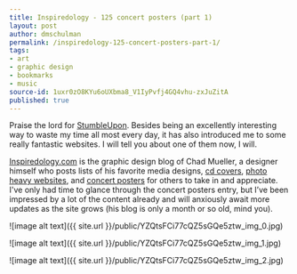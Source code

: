 ```yaml
---
title: Inspiredology - 125 concert posters (part 1)
layout: post
author: dmschulman
permalink: /inspiredology-125-concert-posters-part-1/
tags:
- art
- graphic design
- bookmarks
- music
source-id: 1uxr0zO8KYu6oUXbma8_V1IyPvfj4GQ4vhu-zxJuZitA
published: true
---
```

Praise the lord for [StumbleUpon](https://www.stumbleupon.com/). Besides being an excellently interesting way to waste my time all most every day, it has also introduced me to some really fantastic websites. I will tell you about one of them now, I will.

[Inspiredology.com](https://inspiredology.com/) is the graphic design blog of Chad Mueller, a designer himself who posts lists of his favorite media designs, [cd covers](http://inspiredology.com/graphic-design/99-best-designed-album-covers/#more-91), [photo heavy websites](http://inspiredology.com/graphic-design/40-photo-enhanced-websites/), and [concert posters](http://inspiredology.com/graphic-design/part-1-125-concert-posters/) for others to take in and appreciate. I've only had time to glance through the concert posters entry, but I’ve been impressed by a lot of the content already and will anxiously await more updates as the site grows (his blog is only a month or so old, mind you).

![image alt text]({{ site.url }}/public/YZQtsFCi77cQZ5sGQe5ztw_img_0.jpg)

![image alt text]({{ site.url }}/public/YZQtsFCi77cQZ5sGQe5ztw_img_1.jpg)

![image alt text]({{ site.url }}/public/YZQtsFCi77cQZ5sGQe5ztw_img_2.jpg)

